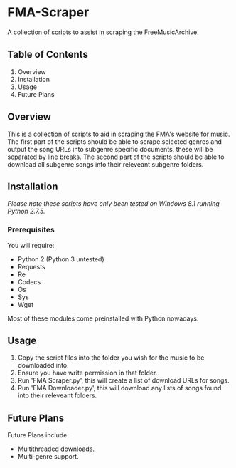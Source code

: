 # FMA-Scraper
A collection of scripts to assist in scraping the FreeMusicArchive.

## Table of Contents

1. Overview
2. Installation
3. Usage
4. Future Plans

## Overview

This is a collection of scripts to aid in scraping the FMA's website for music. The first part of the scripts should be able to scrape selected genres and output the song URLs into subgenre specific documents, these will be separated by line breaks. The second part of the scripts should be able to download all subgenre songs into their releveant subgenre folders.

## Installation

*Please note these scripts have only been tested on Windows 8.1 running Python 2.7.5.*

### Prerequisites

You will require:
* Python 2 (Python 3 untested)
* Requests
* Re
* Codecs
* Os
* Sys
* Wget

Most of these modules come preinstalled with Python nowadays.

## Usage

1. Copy the script files into the folder you wish for the music to be downloaded into.
2. Ensure you have write permission in that folder.
3. Run 'FMA Scraper.py', this will create a list of download URLs for songs.
4. Run 'FMA Downloader.py', this will download any lists of songs found into their releveant folders.

## Future Plans

Future Plans include:
* Multithreaded downloads.
* Multi-genre support.
